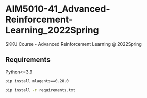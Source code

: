 # AIM5010-41_Advanced-Reinforcement-Learning_2022Spring
SKKU Course - Advanced Reinforcement Learning @ 2022Spring

## Requirements

Python<=3.9

```bash
pip install mlagents==0.28.0
```

```bash
pip install -r requirements.txt
```